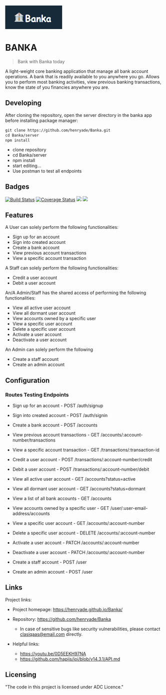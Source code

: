 
![Logo of the project](UI/images/banka-logo.png)

# BANKA
> Bank with Banka today

A light-weight core banking application that manage all bank account operations. A bank that is readily available to you anywhere you go. Allows you to perform most banking activities, view previous banking transactions, know the state of you financies anywhere you are.

## Developing

After cloning the repository, open the server directory in the banka app before installing package manager:

```shell
git clone https://github.com/henryade/Banka.git
cd Banka/server
npm install
```

- clone repository
- cd Banka/server
- npm install
- start editing...
- Use postman to test all endpoints

## Badges

[![Build Status](https://travis-ci.com/henryade/Banka.svg?branch=develop)](https://travis-ci.com/henryade/Banka)
[![Coverage Status](https://coveralls.io/repos/github/henryade/Banka/badge.svg?branch=develop)](https://coveralls.io/github/henryade/Banka?branch=develop)
<a href="https://codeclimate.com/github/henryade/Banka/maintainability"><img src="https://api.codeclimate.com/v1/badges/30d4b5e07e586ab752cc/maintainability" /></a>
<a href="https://codeclimate.com/github/henryade/Banka/test_coverage"><img src="https://api.codeclimate.com/v1/badges/30d4b5e07e586ab752cc/test_coverage" /></a>

## Features

A User can solely perform the following functionalities:
* Sign up for an account
* Sign into created account
* Create a bank account
* View previous account transactions
* View a specific account transaction
  
A Staff can solely perform the following functionalities:
* Credit a user account
* Debit a user account

An/A Admin/Staff has the shared access of performing the following functionalities:
* View all active user account
* View all dormant user account
* View accounts owned by a specific user
* View a specific user account
* Delete a specific user account
* Activate a user account
* Deactivate a user account

An Admin can solely perform the following
* Create a staff account
* Create an admin account

## Configuration

### Routes Testing Endpoints

* Sign up for an account - POST /auth/signup
* Sign into created account - POST /auth/signin
* Create a bank account - POST /accounts
* View previous account transactions - GET /accounts/:account-number/transactions
* View a specific account transaction - GET /transactions/:transaction-id

* Credit a user account - POST /transactions/:account-number/credit
* Debit a user account - POST /transactions/:account-number/debit

* View all active user account - GET /accounts?status=active
* View all dormant user account - GET /accounts?status=dormant
* View a list of all bank accounts - GET /accounts
* View accounts owned by a specific user - GET /user/:user-email-address/accounts
* View a specific user account - GET /accounts/:account-number
* Delete a specific user account - DELETE /accounts/:account-number
* Activate a user account - PATCH /accounts/:account-number
* Deactivate a user account - PATCH /accounts/:account-number

* Create a staff account - POST /user
* Create an admin account - POST /user

## Links

Project links:
- Project homepage: https://henryade.github.io/Banka/
- Repository: https://github.com/henryade/Banka

  - In case of sensitive bugs like security vulnerabilities, please contact
    clasiqaas@email.com directly.
- Helpful links:
  - https://youtu.be/0D5EEKH97NA
  - https://github.com/hapijs/joi/blob/v14.3.1/API.md

## Licensing

"The code in this project is licensed under ADC Licence."

